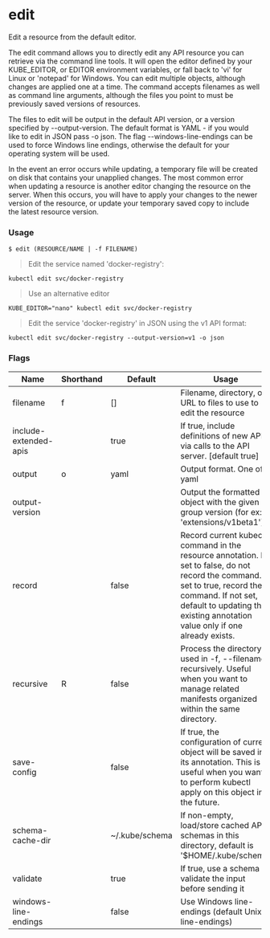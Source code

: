 # edit


Edit a resource from the default editor.

The edit command allows you to directly edit any API resource you can retrieve via the
command line tools. It will open the editor defined by your KUBE_EDITOR, or EDITOR
environment variables, or fall back to 'vi' for Linux or 'notepad' for Windows.
You can edit multiple objects, although changes are applied one at a time. The command
accepts filenames as well as command line arguments, although the files you point to must
be previously saved versions of resources.

The files to edit will be output in the default API version, or a version specified
by --output-version. The default format is YAML - if you would like to edit in JSON
pass -o json. The flag --windows-line-endings can be used to force Windows line endings,
otherwise the default for your operating system will be used.

In the event an error occurs while updating, a temporary file will be created on disk
that contains your unapplied changes. The most common error when updating a resource
is another editor changing the resource on the server. When this occurs, you will have
to apply your changes to the newer version of the resource, or update your temporary
saved copy to include the latest resource version.

### Usage

`$ edit (RESOURCE/NAME | -f FILENAME)`

> Edit the service named 'docker-registry':

```shell
kubectl edit svc/docker-registry
```

> Use an alternative editor

```shell
KUBE_EDITOR="nano" kubectl edit svc/docker-registry
```

> Edit the service 'docker-registry' in JSON using the v1 API format:

```shell
kubectl edit svc/docker-registry --output-version=v1 -o json
```


### Flags

Name | Shorthand | Default | Usage
---- | --------- | ------- | ----- 
filename | f | [] | Filename, directory, or URL to files to use to edit the resource 
include-extended-apis |  | true | If true, include definitions of new APIs via calls to the API server. [default true] 
output | o | yaml | Output format. One of: yaml|json. 
output-version |  |  | Output the formatted object with the given group version (for ex: 'extensions/v1beta1'). 
record |  | false | Record current kubectl command in the resource annotation. If set to false, do not record the command. If set to true, record the command. If not set, default to updating the existing annotation value only if one already exists. 
recursive | R | false | Process the directory used in -f, --filename recursively. Useful when you want to manage related manifests organized within the same directory. 
save-config |  | false | If true, the configuration of current object will be saved in its annotation. This is useful when you want to perform kubectl apply on this object in the future. 
schema-cache-dir |  | ~/.kube/schema | If non-empty, load/store cached API schemas in this directory, default is '$HOME/.kube/schema' 
validate |  | true | If true, use a schema to validate the input before sending it 
windows-line-endings |  | false | Use Windows line-endings (default Unix line-endings) 


